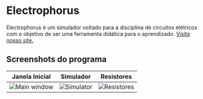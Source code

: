 # Electrophorus
 Electrophorus é um simulador voltado para a disciplina de circuitos elétricos com o objetivo de ser uma ferramenta didática para o aprendizado.
[Visite nosso site.](https://electrophorus-f894e.firebaseapp.com/#/)
## Screenshots do programa
| Janela Inicial | Simulador | Resistores |
| --- | --- | --- |
|![Main window](https://github.com/gotneb/Electrophorus/blob/main/Imagens/Screenshots/0.png) | ![Simulator](https://github.com/gotneb/Electrophorus/blob/main/Imagens/Screenshots/1.png) | ![Resistores](https://github.com/gotneb/Electrophorus/blob/main/Imagens/Screenshots/2.png) |
